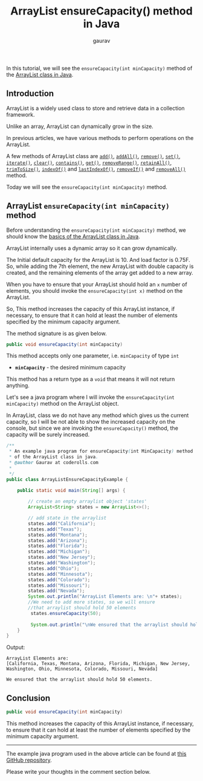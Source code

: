 ﻿---
layout: post  
title: "ArrayList ensureCapacity() method in Java"  
author: gaurav  
categories: [Collections, ArrayList]  
toc: true
description: "In this short tutorial, we will see the ensureCapacity(int minCapacity) method of the Arraylist class in Java." 

---

In this tutorial, we will see the `ensureCapacity(int minCapacity)` method of the  [ArrayList class in Java](https://coderolls.com/arraylist-in-java/). 

## Introduction  
ArrayList is a widely used class to store and retrieve data in a collection framework.

Unlike an array, ArrayList can dynamically grow in the size.

In previous articles, we have various methods to perform operations on the ArrayList.

A few methods of ArrayList class are [`add()`](https://coderolls.com/add-element-in-arraylist/), [`addAll()`](http://https://coderolls.com/arraylist-addall-method-in-java/), [`remove()`](https://coderolls.com/remove-element-from-arraylist/), [`set()`](https://coderolls.com/change-element-in-arraylist/), [`iterate()`](https://coderolls.com/iterating-the-arraylist-in-java/), [`clear()`](https://coderolls.com/arraylist-clear-method-in-java/),  [`contains()`](https://coderolls.com/arraylist-contains-method), [`get()`](https://coderolls.com/arraylist-get-method), [`removeRange()`](https://coderolls.com/arraylist-removerange-method), [`retainAll()`](https://coderolls.com/arraylist-retainall-method),  [`trimToSize()`](https://coderolls.com/arraylist-trimtosize-method), [`indexOf()`](https://coderolls.com/arraylist-indexof-method) and  [`lastIndexOf()`](https://coderolls.com/arraylist-lastindexof-method),  [`removeIf()`](https://coderolls.com/arraylist-removeIf-method) and   [`removeAll()`](https://coderolls.com/arraylist-removeall-method)  method. 

Today we will see the `ensureCapacity(int minCapacity)` method. 

## ArrayList `ensureCapacity(int minCapacity)` method  

Before understanding the `ensureCapacity(int minCapacity)` method, we should know the [basics of the ArrayList class in Java](https://coderolls.com/arraylist-in-java/). 

ArrayList internally uses a dynamic array so it can grow dynamically.

The Initial default capacity for the ArrayList is 10. And load factor is 0.75F. So, while adding the 7th element, the new ArrayList with double capacity is created, and the remaining elements of the array get added to a new array.

When you have to ensure that your ArrayList should hold an `x` number of elements, you should invoke the `ensureCapacity(int x)` method on the ArrayList.

So, This method increases the capacity of this  ArrayList instance, if necessary, to ensure that it can hold at least the number of elements specified by the minimum capacity argument.

The method signature is as given below.
```java
public void ensureCapacity(int minCapacity)
```

This method accepts only one parameter, i.e. `minCapacity` of type `int`

- **`minCapacity`** - the desired minimum capacity

This method has a return type as a `void` that means it will not return anything.

Let's see a java program where I will invoke the `ensureCapacity(int minCapacity)` method on the ArrayList object.

In ArrayList, class we do not have any method which gives us the current capacity, so I will be not able to show the increased capacity on the console, but since we are invoking the `ensureCapacity()` method, the capacity will be surely increased.

```java
/**
 * An example java program for ensureCapacity(int MinCapacity) method 
 * of the ArrayList class in java.
 * @author Gaurav at coderolls.com
 *
 */
public class ArrayListEnsureCapacityExample {

	public static void main(String[] args) {
		
		// create an empty arraylist object 'states'
		ArrayList<String> states = new ArrayList<>();

		// add state in the arraylist
		states.add("California");
		states.add("Texas");
		states.add("Montana");
		states.add("Arizona");
		states.add("Florida");
		states.add("Michigan");
		states.add("New Jersey");
		states.add("Washington");
		states.add("Ohio");
		states.add("Minnesota");
		states.add("Colorado");
		states.add("Missouri");
		states.add("Nevada");
		System.out.println("ArrayList Elements are: \n"+ states);
		//We need to add more states, so we will ensure 
		//that arraylist should hold 50 elements
		 states.ensureCapacity(50);
		 
		 System.out.println("\nWe ensured that the arraylist should hold 50 elements.");
	}
}
```

Output:  
```
ArrayList Elements are: 
[California, Texas, Montana, Arizona, Florida, Michigan, New Jersey, Washington, Ohio, Minnesota, Colorado, Missouri, Nevada]

We ensured that the arraylist should hold 50 elements.
```

## Conclusion  

```java
public void ensureCapacity(int minCapacity)
```
This method increases the capacity of this  ArrayList  instance, if necessary, to ensure that it can hold at least the number of elements specified by the minimum capacity argument.

---
The example java program used in the above article can be found at [this GitHub repository](https://github.com/coderolls/blogpost-coding-examples/tree/main/collections/arraylist/arraylist-ensurecapacity-method).  

Please write your thoughts in the comment section below.

